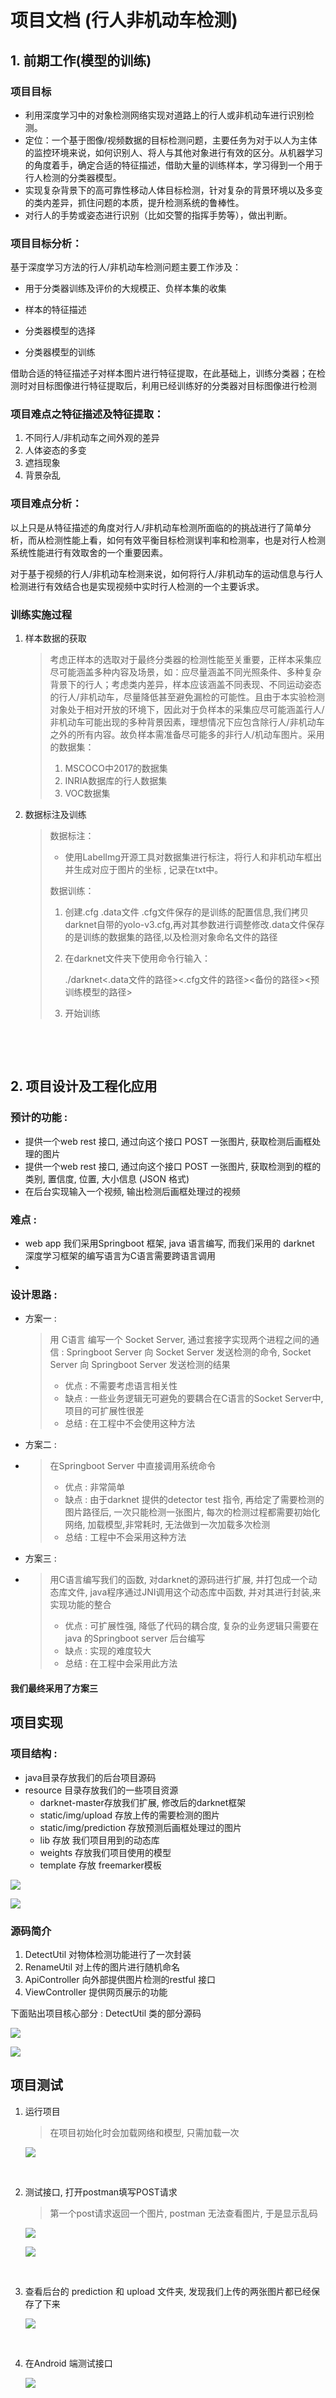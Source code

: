 # 项目文档 (行人非机动车检测)


## 1. 前期工作(模型的训练)

### 项目目标

- 利用深度学习中的对象检测网络实现对道路上的行人或非机动车进行识别检测。
- 定位：一个基于图像/视频数据的目标检测问题，主要任务为对于以人为主体的监控环境来说，如何识别人、将人与其他对象进行有效的区分。从机器学习的角度着手，确定合适的特征描述，借助大量的训练样本，学习得到一个用于行人检测的分类器模型。
- 实现复杂背景下的高可靠性移动人体目标检测，针对复杂的背景环境以及多变的类内差异，抓住问题的本质，提升检测系统的鲁棒性。
- 对行人的手势或姿态进行识别（比如交警的指挥手势等），做出判断。 
### 项目目标分析：

基于深度学习方法的行人/非机动车检测问题主要工作涉及：

- 用于分类器训练及评价的大规模正、负样本集的收集

- 样本的特征描述

- 分类器模型的选择

- 分类器模型的训练

借助合适的特征描述子对样本图片进行特征提取，在此基础上，训练分类器；在检测时对目标图像进行特征提取后，利用已经训练好的分类器对目标图像进行检测

### 项目难点之特征描述及特征提取：

1. 不同行人/非机动车之间外观的差异
2. 人体姿态的多变
3. 遮挡现象
4. 背景杂乱


### 项目难点分析：

以上只是从特征描述的角度对行人/非机动车检测所面临的的挑战进行了简单分析，而从检测性能上看，如何有效平衡目标检测误判率和检测率，也是对行人检测系统性能进行有效取舍的一个重要因素。

对于基于视频的行人/非机动车检测来说，如何将行人/非机动车的运动信息与行人检测进行有效结合也是实现视频中实时行人检测的一个主要诉求。

### 训练实施过程

1. 样本数据的获取

   > 考虑正样本的选取对于最终分类器的检测性能至关重要，正样本采集应尽可能涵盖多种内容及场景，如：应尽量涵盖不同光照条件、多种复杂背景下的行人；考虑类内差异，样本应该涵盖不同表现、不同运动姿态的行人/非机动车，尽量降低甚至避免漏检的可能性。且由于本实验检测对象处于相对开放的环境下，因此对于负样本的采集应尽可能涵盖行人/非机动车可能出现的多种背景因素，理想情况下应包含除行人/非机动车之外的所有内容。故负样本需准备尽可能多的非行人/机动车图片。采用的数据集：
   >
   > 1. MSCOCO中2017的数据集
   > 2. INRIA数据库的行人数据集
   > 3. VOC数据集

2. 数据标注及训练

   > 数据标注：
   >
   > * 使用LabelImg开源工具对数据集进行标注，将行人和非机动车框出并生成对应于图片的坐标 , 记录在txt中。
   >
   > 数据训练：
   >
   > 1. 创建.cfg	.data文件 .cfg文件保存的是训练的配置信息,我们拷贝darknet自带的yolo-v3.cfg,再对其参数进行调整修改.data文件保存的是训练的数据集的路径,以及检测对象命名文件的路径
   >
   > 2. 在darknet文件夹下使用命令行输入：
   >
   >    ./darknet<.data文件的路径><.cfg文件的路径><备份的路径><预训练模型的路径>
   > 3. 开始训练

   ​

   ​

## 2. 项目设计及工程化应用 

### 预计的功能 : 

* 提供一个web rest 接口, 通过向这个接口 POST 一张图片, 获取检测后画框处理的图片
* 提供一个web rest 接口, 通过向这个接口 POST 一张图片, 获取检测到的框的类别, 置信度, 位置, 大小信息 (JSON 格式)
* 在后台实现输入一个视频, 输出检测后画框处理过的视频

### 难点 : 

* web app 我们采用Springboot 框架, java 语言编写, 而我们采用的 darknet 深度学习框架的编写语言为C语言需要跨语言调用
*  ​

### 设计思路 : 

* 方案一 : 

  > 用 C语言 编写一个 Socket Server, 通过套接字实现两个进程之间的通信 : Springboot Server 向 Socket Server 发送检测的命令, Socket Server 向 Springboot Server 发送检测的结果
  >
  > * 优点 : 不需要考虑语言相关性
  > * 缺点 : 一些业务逻辑无可避免的要耦合在C语言的Socket Server中, 项目的可扩展性很差
  > * 总结 : 在工程中不会使用这种方法 

* 方案二 :

* >在Springboot Server 中直接调用系统命令
  >
  >* 优点 : 非常简单
  >* 缺点 : 由于darknet 提供的detector test 指令, 再给定了需要检测的图片路径后, 一次只能检测一张图片, 每次的检测过程都需要初始化网络, 加载模型,非常耗时, 无法做到一次加载多次检测
  >* 总结 : 工程中不会采用这种方法

* 方案三 : 

* >用C语言编写我们的函数, 对darknet的源码进行扩展, 并打包成一个动态库文件, java程序通过JNI调用这个动态库中函数, 并对其进行封装,来实现功能的整合
  >
  >* 优点 : 可扩展性强, 降低了代码的耦合度, 复杂的业务逻辑只需要在java 的Springboot server 后台编写
  >* 缺点 : 实现的难度较大
  >* 总结 : 在工程中会采用此方法



#### 我们最终采用了方案三



## 项目实现

### 项目结构 : 

* java目录存放我们的后台项目源码
* resource 目录存放我们的一些项目资源
  * darknet-master存放我们扩展, 修改后的darknet框架
  * static/img/upload 存放上传的需要检测的图片
  * static/img/prediction 存放预测后画框处理过的图片
  * lib 存放 我们项目用到的动态库
  * weights 存放我们项目使用的模型
  * template 存放 freemarker模板

![](./img/选区_024.png)

![](./img/选区_025.png)



### 源码简介

1.  DetectUtil 对物体检测功能进行了一次封装
2.  RenameUtil 对上传的图片进行随机命名
3.  ApiController 向外部提供图片检测的restful 接口
4.  ViewController 提供网页展示的功能



下面贴出项目核心部分 : DetectUtil 类的部分源码

![](./img/选区_026.png)

![](./img/选区_028.png)





## 项目测试



1. 运行项目

   > 在项目初始化时会加载网络和模型, 只需加载一次

   ![](./img/选区_030.png)

   ​

2. 测试接口, 打开postman填写POST请求

   > 第一个post请求返回一个图片, postman 无法查看图片, 于是显示乱码

   ![](./img/选区_032.png)

   ![](./img/选区_031.png)

   ​

3. 查看后台的 prediction 和 upload 文件夹, 发现我们上传的两张图片都已经保存了下来

   ![](./img/选区_033.png)

   ​

4. 在Android 端测试接口

   ![](./img/webwxgetmsgimg.jpg)
